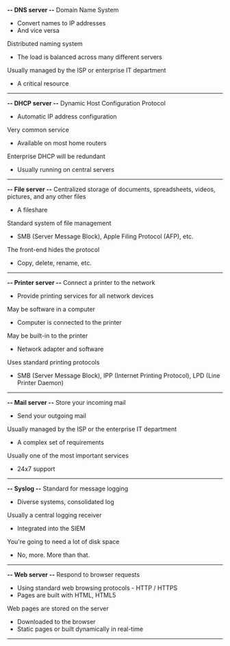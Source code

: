 **-- DNS server --**
Domain Name System
- Convert names to IP addresses
- And vice versa

Distributed naming system
- The load is balanced across many different servers

Usually managed by the ISP or enterprise IT department
- A critical resource
---
**-- DHCP server --**
Dynamic Host Configuration Protocol
- Automatic IP address configuration

Very common service
- Available on most home routers

Enterprise DHCP will be redundant
- Usually running on central servers
---
**-- File server --**
Centralized storage of documents, spreadsheets, videos, pictures, and any other files
- A fileshare

Standard system of file management
- SMB (Server Message Block), Apple Filing Protocol (AFP), etc.

The front-end hides the protocol
- Copy, delete, rename, etc.
---
**-- Printer server --**
Connect a printer to the network
- Provide printing services for all network devices

May be software in a computer
- Computer is connected to the printer

May be built-in to the printer
- Network adapter and software

Uses standard printing protocols
- SMB (Server Message Block), IPP (Internet Printing Protocol), LPD (Line Printer Daemon)
---
**-- Mail server --**
Store your incoming mail
- Send your outgoing mail

Usually managed by the ISP or the enterprise IT department
- A complex set of requirements

Usually one of the most important services
- 24x7 support
---
**-- Syslog --**
Standard for message logging
- Diverse systems, consolidated log

Usually a central logging receiver
- Integrated into the SIEM

You're going to need a lot of disk space
- No, more. More than that.
---
**-- Web server --**
Respond to browser requests
- Using standard web browsing protocols - HTTP / HTTPS
- Pages are built with HTML, HTML5

Web pages are stored on the server
- Downloaded to the browser
- Static pages or built dynamically in real-time
---
